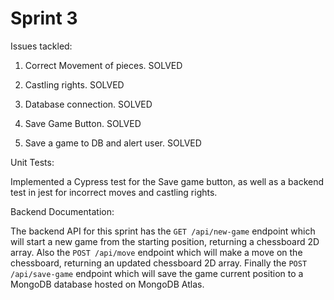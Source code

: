 # Sprint 3

Issues tackled: 

1. Correct Movement of pieces. SOLVED

2. Castling rights. SOLVED

3. Database connection. SOLVED

4. Save Game Button. SOLVED

5. Save a game to DB and alert user. SOLVED

Unit Tests:

Implemented a Cypress test for the Save game button, as well as a backend test in jest for incorrect moves and castling rights. 

Backend Documentation:

The backend API for this sprint has the ```GET /api/new-game``` endpoint which will start a new game from the starting position, returning a chessboard 2D array. 
Also the ```POST /api/move``` endpoint which will make a move on the chessboard, returning an updated chessboard 2D array.
Finally the ```POST /api/save-game``` endpoint which will save the game current position to a MongoDB database hosted on MongoDB Atlas.

